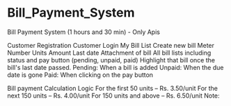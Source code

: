 # Bill_Payment_System

Bill Payment System (1 hours and 30 min) - Only Apis

Customer Registration
Customer Login
My Bill List
Create new bill
Meter Number
Units
Amount
Last date
Attachment of bill
All bill lists including status and pay button (pending, unpaid, paid)
Highlight that bill once the bill's last date passed.
Pending: When a bill is added 
Unpaid: When the due date is gone
Paid: When clicking on the pay button

Bill payment Calculation Logic
For the first 50 units 	– Rs. 3.50/unit
For the next 150 units           – Rs. 4.00/unit
For 150 units and above 	– Rs. 6.50/unit
Note: 



